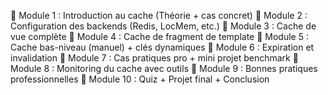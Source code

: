 🔹 Module 1 : Introduction au cache (Théorie + cas concret)
🔹 Module 2 : Configuration des backends (Redis, LocMem, etc.)
🔹 Module 3 : Cache de vue complète
🔹 Module 4 : Cache de fragment de template
🔹 Module 5 : Cache bas-niveau (manuel) + clés dynamiques
🔹 Module 6 : Expiration et invalidation
🔹 Module 7 : Cas pratiques pro + mini projet benchmark
🔹 Module 8 : Monitoring du cache avec outils
🔹 Module 9 : Bonnes pratiques professionnelles
🔹 Module 10 : Quiz + Projet final + Conclusion
